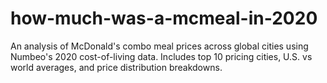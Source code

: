 # how-much-was-a-mcmeal-in-2020
An analysis of McDonald's combo meal prices across global cities using Numbeo's 2020 cost-of-living data. Includes top 10 pricing cities, U.S. vs world averages, and price distribution breakdowns.
